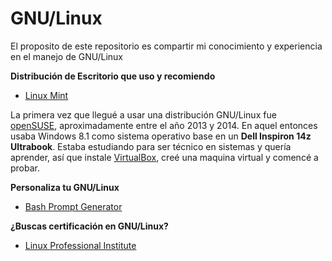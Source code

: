 # GNU/Linux
El proposito de este repositorio es compartir mi conocimiento y experiencia en el manejo de GNU/Linux

**Distribución de Escritorio que uso y recomiendo**
- [Linux Mint](https://www.linuxmint.com/)

La primera vez que llegué a usar una distribución GNU/Linux fue [openSUSE](https://www.opensuse.org/), aproximadamente entre el año 2013 y 2014. En aquel entonces usaba Windows 8.1 como sistema operativo base en un **Dell Inspiron 14z Ultrabook**. Estaba estudiando para ser técnico en sistemas y quería aprender, así que instale [VirtualBox](https://www.virtualbox.org/), creé una maquina virtual y comencé a probar.

**Personaliza tu GNU/Linux**
- [Bash Prompt Generator](https://bash-prompt-generator.org/)

**¿Buscas certificación en GNU/Linux?**
- [Linux Professional Institute](https://learning.lpi.org/es/)
